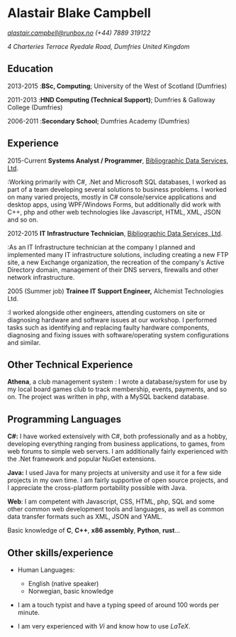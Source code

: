 # Alastair Blake Campbell

*alastair.campbell@runbox.no*
*(+44) 7889 319122*

*4 Charteries Terrace
Ryedale Road, Dumfries
United Kingdom*

## Education

2013-2015
	:**BSc, Computing**; University of the West of Scotland (Dumfries)

2011-2013
	:**HND Computing (Technical Support)**; Dumfries &amp; Galloway College
(Dumfries)

2006-2011
	:**Secondary School**; Dumfries Academy (Dumfries)

## Experience

2015-Current
**Systems Analyst / Programmer**, [Bibliographic Data Services, Ltd](www.bdslive.com).

:Working primarily with C#, .Net and Microsoft SQL databases, I worked as part of 
a team developing several solutions to business problems. I worked on many 
varied projects, mostly in C# console/service applications and desktop apps, 
using WPF/Windows Forms, but additionally did work with C++, php and 
other web technologies like Javascript, HTML, XML, JSON and so on.

2012-2015
**IT Infrastructure Technician**, [Bibliographic Data Services, Ltd](www.bdslive.com).

:As an IT Infrastructure technician at the company I planned and implemented many IT 
infrastructure solutions, including creating a new FTP site, a new Exchange 
organization, the recreation of the company's Active Directory domain, management 
of their DNS servers, firewalls and other network infrastructure.

2005 (Summer job)
**Trainee IT Support Engineer,** Alchemist Technologies Ltd.

:I worked alongside other engineers, attending customers on site or diagnosing 
hardware and software issues at our workshop. I performed tasks such as 
identifying and replacing faulty hardware components, diagnosing and fixing 
issues with software/operating system configurations and similar.

## Other Technical Experience

**Athena**, a club management system
:	I wrote a database/system for use by my local board games club to track 
	membership, events, payments, and so on. The project was written in php, 
	with a MySQL backend database. 

## Programming Languages
**C#:** I have worked extensively with C#, both professionally and as a 
		hobby, developing everything ranging from business applications, 
		to games, from web forums to simple web servers. I am additionally 
		fairly experienced with the .Net framework and popular NuGet extensions.
	
**Java:** I used Java for many projects at university and use it for a 
		few side projects in my own time. I am fairly supportive of open 
		source projects, and I appreciate the cross-platform portability
		possible with Java.
		
**Web**: I am competent with Javascript, CSS, HTML, php, SQL and some other common
		web development tools and languages, as well as common data transfer
		formats such as XML, JSON and YAML.

Basic knowledge of **C**, **C++**, **x86 assembly**, **Python**, **rust**...

Other skills/experience 
-----------------------

* Human Languages:

     * English (native speaker)
     * Norwegian, basic knowledge

* I am a touch typist and have a typing speed of around 100 words per minute.

* I am very experienced with *Vi* and know how to use *LaTeX*.
